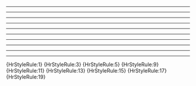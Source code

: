 ***

* * *

*****

---

- - -

-----

___

_ _ _

_____

***

{HrStyleRule:1} {HrStyleRule:3} {HrStyleRule:5} {HrStyleRule:9}
{HrStyleRule:11} {HrStyleRule:13} {HrStyleRule:15}
{HrStyleRule:17} {HrStyleRule:19}
